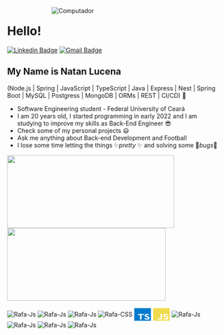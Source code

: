 <img src= "https://raw.githubusercontent.com/MicaelliMedeiros/micaellimedeiros/master/image/computer-illustration.png" min-width="400px" max-width="400px" width="400px" align="right" alt="Computador ">

<h1> Hello! </h1>

[![Linkedin Badge](https://img.shields.io/badge/-LinkedIn-6633cc?style=flat-square&logo=Linkedin&logoColor=white&link=https://www.linkedin.com/in/natan-lucena/)](https://www.linkedin.com/in/natan-lucena/)
[![Gmail Badge](https://img.shields.io/badge/-Gmail-6633cc?style=flat-square&logo=Gmail&logoColor=white&link=mailto:zerogamerptbr@gmail.com)](mailto:zerogamerptbr@gmail.com)

## My Name is Natan Lucena

(Node.js | Spring | JavaScript | TypeScript | Java | Express | Nest | Spring Boot | MySQL | Postgress | MongoDB | ORMs | REST | CI/CD) 🚀


- Software Engineering student - Federal University of Ceará
- I am 20 years old, I started programming in early 2022 and I am studying to improve my skills as Back-End Engineer 😎
- Check some of my personal projects 😃
- Ask me anything about Back-end Development and Football
-  I lose some time letting the things ✨*pretty* ✨ and solving some 🐛*bugs*🐛

 <a  href="https://github.com/anuraghazra/github-readme-stats">
  <img height=170 align="center" width=390 src="https://github-readme-streak-stats.herokuapp.com/?user=Natan-Lucena&layout=compact&langs_count=7&theme=tokyonight" />
</a>
<a href="https://github.com/anuraghazra/convoychat">
  <img height=170 align="center" width=370 src="https://github-readme-stats.vercel.app/api?username=Natan-Lucena&show_icons=true&theme=tokyonight&include_all_commits=true&count_private=true" />
</a>



<div style="display: inline_block"><br>  
 
<img align="center" alt="Rafa-Js" height="30" width="40" src="https://cdn.jsdelivr.net/gh/devicons/devicon/icons/nodejs/nodejs-original.svg" />
<img align="center" alt="Rafa-Js" height="30" width="40" src="https://cdn.jsdelivr.net/gh/devicons/devicon/icons/spring/spring-original.svg" />
<img align="center" alt="Rafa-Js" height="30" width="40" src="https://cdn.jsdelivr.net/gh/devicons/devicon@latest/icons/nestjs/nestjs-original.svg" />
<img align="center" alt="Rafa-CSS" height="30" width="40" src="https://cdn.jsdelivr.net/gh/devicons/devicon/icons/java/java-original.svg">
<img align="center" alt="Rafa-Ts" height="30" width="40" src="https://raw.githubusercontent.com/devicons/devicon/master/icons/typescript/typescript-plain.svg">
<img align="center" alt="Rafa-Js" height="30" width="40" src="https://raw.githubusercontent.com/devicons/devicon/master/icons/javascript/javascript-plain.svg">
<img align="center" alt="Rafa-Js" height="30" width="40" src="https://cdn.jsdelivr.net/gh/devicons/devicon/icons/mysql/mysql-original-wordmark.svg" />
<img align="center" alt="Rafa-Js" height="30" width="40" src="https://cdn.jsdelivr.net/gh/devicons/devicon/icons/postgresql/postgresql-original.svg" />
<img align="center" alt="Rafa-Js" height="30" width="40" src="https://cdn.jsdelivr.net/gh/devicons/devicon/icons/docker/docker-original.svg" />
<img align="center" alt="Rafa-Js" height="30" width="40" src="https://cdn.jsdelivr.net/gh/devicons/devicon/icons/git/git-original.svg" />
</div>

          

          
 
 
          
